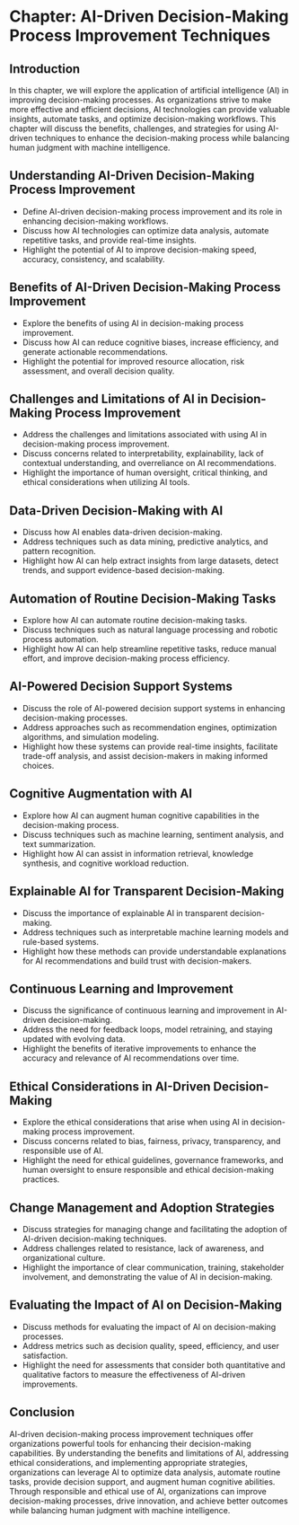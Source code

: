 Chapter: AI-Driven Decision-Making Process Improvement Techniques
=================================================================

Introduction
------------

In this chapter, we will explore the application of artificial intelligence (AI) in improving decision-making processes. As organizations strive to make more effective and efficient decisions, AI technologies can provide valuable insights, automate tasks, and optimize decision-making workflows. This chapter will discuss the benefits, challenges, and strategies for using AI-driven techniques to enhance the decision-making process while balancing human judgment with machine intelligence.

Understanding AI-Driven Decision-Making Process Improvement
-----------------------------------------------------------

* Define AI-driven decision-making process improvement and its role in enhancing decision-making workflows.
* Discuss how AI technologies can optimize data analysis, automate repetitive tasks, and provide real-time insights.
* Highlight the potential of AI to improve decision-making speed, accuracy, consistency, and scalability.

Benefits of AI-Driven Decision-Making Process Improvement
---------------------------------------------------------

* Explore the benefits of using AI in decision-making process improvement.
* Discuss how AI can reduce cognitive biases, increase efficiency, and generate actionable recommendations.
* Highlight the potential for improved resource allocation, risk assessment, and overall decision quality.

Challenges and Limitations of AI in Decision-Making Process Improvement
-----------------------------------------------------------------------

* Address the challenges and limitations associated with using AI in decision-making process improvement.
* Discuss concerns related to interpretability, explainability, lack of contextual understanding, and overreliance on AI recommendations.
* Highlight the importance of human oversight, critical thinking, and ethical considerations when utilizing AI tools.

Data-Driven Decision-Making with AI
-----------------------------------

* Discuss how AI enables data-driven decision-making.
* Address techniques such as data mining, predictive analytics, and pattern recognition.
* Highlight how AI can help extract insights from large datasets, detect trends, and support evidence-based decision-making.

Automation of Routine Decision-Making Tasks
-------------------------------------------

* Explore how AI can automate routine decision-making tasks.
* Discuss techniques such as natural language processing and robotic process automation.
* Highlight how AI can help streamline repetitive tasks, reduce manual effort, and improve decision-making process efficiency.

AI-Powered Decision Support Systems
-----------------------------------

* Discuss the role of AI-powered decision support systems in enhancing decision-making processes.
* Address approaches such as recommendation engines, optimization algorithms, and simulation modeling.
* Highlight how these systems can provide real-time insights, facilitate trade-off analysis, and assist decision-makers in making informed choices.

Cognitive Augmentation with AI
------------------------------

* Explore how AI can augment human cognitive capabilities in the decision-making process.
* Discuss techniques such as machine learning, sentiment analysis, and text summarization.
* Highlight how AI can assist in information retrieval, knowledge synthesis, and cognitive workload reduction.

Explainable AI for Transparent Decision-Making
----------------------------------------------

* Discuss the importance of explainable AI in transparent decision-making.
* Address techniques such as interpretable machine learning models and rule-based systems.
* Highlight how these methods can provide understandable explanations for AI recommendations and build trust with decision-makers.

Continuous Learning and Improvement
-----------------------------------

* Discuss the significance of continuous learning and improvement in AI-driven decision-making.
* Address the need for feedback loops, model retraining, and staying updated with evolving data.
* Highlight the benefits of iterative improvements to enhance the accuracy and relevance of AI recommendations over time.

Ethical Considerations in AI-Driven Decision-Making
---------------------------------------------------

* Explore the ethical considerations that arise when using AI in decision-making process improvement.
* Discuss concerns related to bias, fairness, privacy, transparency, and responsible use of AI.
* Highlight the need for ethical guidelines, governance frameworks, and human oversight to ensure responsible and ethical decision-making practices.

Change Management and Adoption Strategies
-----------------------------------------

* Discuss strategies for managing change and facilitating the adoption of AI-driven decision-making techniques.
* Address challenges related to resistance, lack of awareness, and organizational culture.
* Highlight the importance of clear communication, training, stakeholder involvement, and demonstrating the value of AI in decision-making.

Evaluating the Impact of AI on Decision-Making
----------------------------------------------

* Discuss methods for evaluating the impact of AI on decision-making processes.
* Address metrics such as decision quality, speed, efficiency, and user satisfaction.
* Highlight the need for assessments that consider both quantitative and qualitative factors to measure the effectiveness of AI-driven improvements.

Conclusion
----------

AI-driven decision-making process improvement techniques offer organizations powerful tools for enhancing their decision-making capabilities. By understanding the benefits and limitations of AI, addressing ethical considerations, and implementing appropriate strategies, organizations can leverage AI to optimize data analysis, automate routine tasks, provide decision support, and augment human cognitive abilities. Through responsible and ethical use of AI, organizations can improve decision-making processes, drive innovation, and achieve better outcomes while balancing human judgment with machine intelligence.
